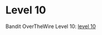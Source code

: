 # Level 10

Bandit OverTheWire Level 10: [level 10](https://overthewire.org/wargames/bandit/bandit10.html)

